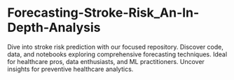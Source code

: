 # Forecasting-Stroke-Risk_An-In-Depth-Analysis
Dive into stroke risk prediction with our focused repository. Discover code, data, and notebooks exploring comprehensive forecasting techniques. Ideal for healthcare pros, data enthusiasts, and ML practitioners. Uncover insights for preventive healthcare analytics.
